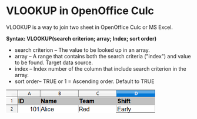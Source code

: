# VLOOKUP in OpenOffice Culc

VLOOKUP is a way to join two sheet in OpenOffice Culc or MS Excel.

**Syntax: VLOOKUP(search criterion; array; Index; sort order)**

* search criterion – The value to be looked up in an array.
* array – A range that contains both the search criteria ("index") and value to be found. Target data source.
* index – Index number of the column that include search criterion in the array. 
* sort order– TRUE or 1 = Ascending order. Default to TRUE

![Image](/sql/vlookup/applied.PNG)
